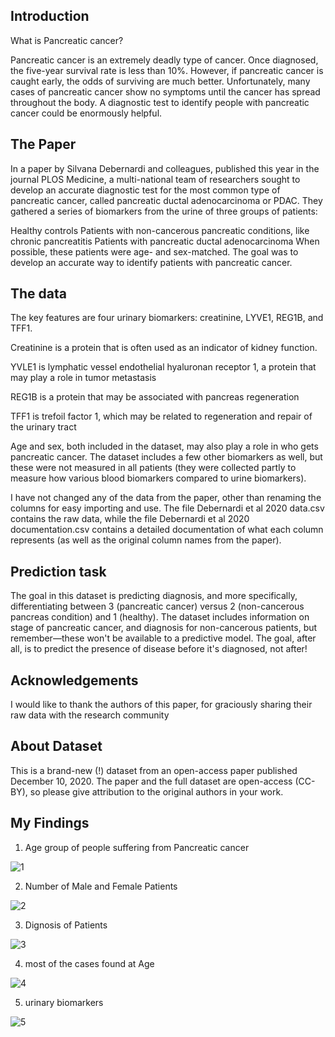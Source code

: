 
## Introduction

What is Pancreatic cancer?

Pancreatic cancer is an extremely deadly type of cancer. Once diagnosed, the five-year survival rate is less than 10%. However, if pancreatic cancer is caught early, the odds of surviving are much better. Unfortunately, many cases of pancreatic cancer show no symptoms until the cancer has spread throughout the body. A diagnostic test to identify people with pancreatic cancer could be enormously helpful.


## The Paper

In a paper by Silvana Debernardi and colleagues, published this year in the journal PLOS Medicine, a multi-national team of researchers sought to develop an accurate diagnostic test for the most common type of pancreatic cancer, called pancreatic ductal adenocarcinoma or PDAC. They gathered a series of biomarkers from the urine of three groups of patients:

Healthy controls
Patients with non-cancerous pancreatic conditions, like chronic pancreatitis
Patients with pancreatic ductal adenocarcinoma
When possible, these patients were age- and sex-matched. The goal was to develop an accurate way to identify patients with pancreatic cancer.


## The data


 
The key features are four urinary biomarkers: creatinine, LYVE1, REG1B, and TFF1.

Creatinine is a protein that is often used as an indicator of kidney function.

YVLE1 is lymphatic vessel endothelial hyaluronan receptor 1, a protein that may play a role in tumor metastasis

REG1B is a protein that may be associated with pancreas regeneration

TFF1 is trefoil factor 1, which may be related to regeneration and repair of the urinary tract

Age and sex, both included in the dataset, may also play a role in who gets pancreatic cancer. The dataset includes a few other biomarkers as well, but these were not measured in all patients (they were collected partly to measure how various blood biomarkers compared to urine biomarkers).

I have not changed any of the data from the paper, other than renaming the columns for easy importing and use. The file Debernardi et al 2020 data.csv contains the raw data, while the file Debernardi et al 2020 documentation.csv contains a detailed documentation of what each column represents (as well as the original column names from the paper).


## Prediction task

The goal in this dataset is predicting diagnosis, and more specifically, differentiating between 3 (pancreatic cancer) versus 2 (non-cancerous pancreas condition) and 1 (healthy). The dataset includes information on stage of pancreatic cancer, and diagnosis for non-cancerous patients, but remember—these won't be available to a predictive model. The goal, after all, is to predict the presence of disease before it's diagnosed, not after!


## Acknowledgements
I would like to thank the authors of this paper, for graciously sharing their raw data with the research community


## About Dataset

This is a brand-new (!) dataset from an open-access paper published December 10, 2020. The paper and the full dataset are open-access (CC-BY), so please give attribution to the original authors in your work.



## My Findings

1. Age group of people suffering from Pancreatic cancer

![1](https://user-images.githubusercontent.com/99526815/167557512-ee07e720-a2ad-4627-b69d-3efad8bd2e3a.PNG)

2. Number of Male and Female Patients

![2](https://user-images.githubusercontent.com/99526815/167557555-c4126df8-a3d3-4ec4-8bd0-3ee908b447ff.PNG)

3. Dignosis of Patients

![3](https://user-images.githubusercontent.com/99526815/167557595-b88cc78b-b0c6-402b-a4a1-eb57533a7a49.PNG)

4. most of the cases found at Age

![4](https://user-images.githubusercontent.com/99526815/167557620-dfed958b-4b0e-4f04-b476-98ebf91f195d.PNG)

5. urinary biomarkers

![5](https://user-images.githubusercontent.com/99526815/167557651-754e5bde-c284-4427-a139-afce6b774a24.PNG)


